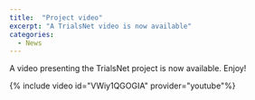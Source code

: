 ```yaml
---
title:  "Project video"
excerpt: "A TrialsNet video is now available"
categories: 
  - News
---
```


A video presenting the TrialsNet project is now available. Enjoy!

{% include video id="VWiy1QGOGIA" provider="youtube"%}

